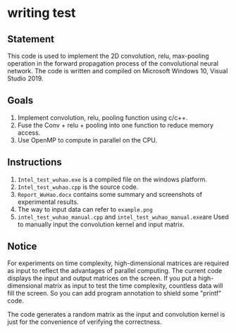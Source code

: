 # writing test
## Statement
This code is used to implement the 2D convolution, relu, max-pooling operation in the forward propagation process of the convolutional neural network. The code is written and compiled on Microsoft Windows 10, Visual Studio 2019.

## Goals
1. Implement convolution, relu, pooling function using c/c++.
2. Fuse the Conv + relu + pooling into one function to reduce memory access.
3. Use OpenMP to compute in parallel on the CPU.

## Instructions
1. `Intel_test_wuhao.exe` is a compiled file on the windows platform.
2. `Intel_test_wuhao.cpp` is the source code.
3. `Report_WuHao.docx` contains some summary and screenshots of experimental results.
4. The way to input data can refer to `example.png`
5. `intel_test_wuhao_manual.cpp` and `intel_test_wuhao_manual.exe`are Used to manually input the convolution kernel and input matrix.

## Notice
For experiments on time complexity, high-dimensional matrices are required as input to reflect the advantages of parallel computing. The current code displays the input and output matrices on the screen. If you put a high-dimensional matrix as input to test the time complexity, countless data will fill the screen. So you can add program annotation to shield some "printf" code.

The code generates a random matrix as the input and convolution kernel is just for the convenience of verifying the correctness.
